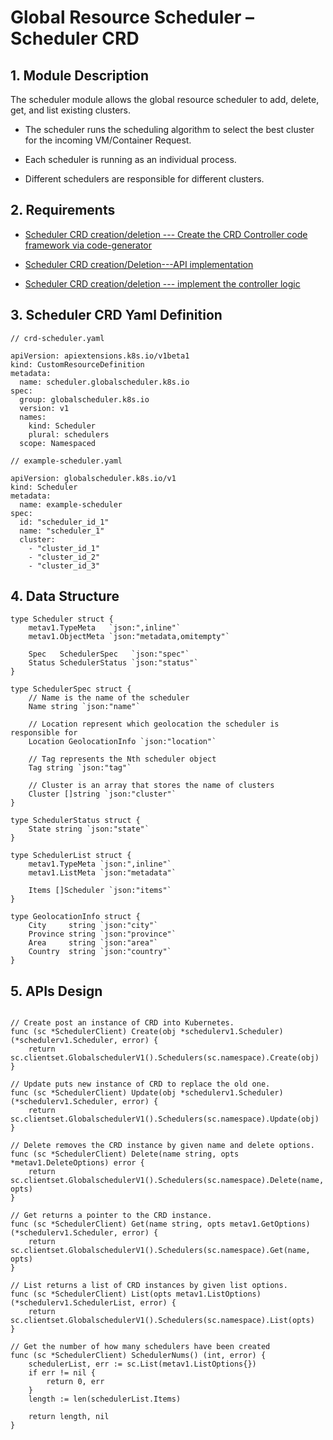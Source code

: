# Global Resource Scheduler – Scheduler CRD

## 1. Module Description

The scheduler module allows the global resource scheduler to add, delete, get, and list existing clusters.

-   The scheduler runs the scheduling algorithm to select the best cluster for the incoming VM/Container Request.

-   Each scheduler is running as an individual process.

-   Different schedulers are responsible for different clusters.

## 2. Requirements

-   [Scheduler CRD creation/deletion --- Create the CRD Controller code framework via code-generator](https://github.com/futurewei-cloud/global-resource-scheduler/issues/31)

-   [Scheduler CRD creation/Deletion---API implementation](https://github.com/futurewei-cloud/global-resource-scheduler/issues/34)

-   [Scheduler CRD creation/deletion --- implement the controller logic](https://github.com/futurewei-cloud/global-resource-scheduler/issues/33)

## 3. Scheduler CRD Yaml Definition

~~~~~~~~~~~~~~~~~~~~~~~~~~~~~~~~~~~~~~~~~~~~~~~~~~~~~~~~~~~~~~~~~~~~~~~~~~~~~~~~
// crd-scheduler.yaml

apiVersion: apiextensions.k8s.io/v1beta1
kind: CustomResourceDefinition
metadata:
  name: scheduler.globalscheduler.k8s.io
spec:
  group: globalscheduler.k8s.io
  version: v1
  names:
    kind: Scheduler
    plural: schedulers
  scope: Namespaced
~~~~~~~~~~~~~~~~~~~~~~~~~~~~~~~~~~~~~~~~~~~~~~~~~~~~~~~~~~~~~~~~~~~~~~~~~~~~~~~~

~~~~~~~~~~~~~~~~~~~~~~~~~~~~~~~~~~~~~~~~~~~~~~~~~~~~~~~~~~~~~~~~~~~~~~~~~~~~~~~~
// example-scheduler.yaml

apiVersion: globalscheduler.k8s.io/v1
kind: Scheduler
metadata:
  name: example-scheduler
spec:
  id: "scheduler_id_1"
  name: "scheduler_1"
  cluster:
    - "cluster_id_1"
    - "cluster_id_2"
    - "cluster_id_3"
~~~~~~~~~~~~~~~~~~~~~~~~~~~~~~~~~~~~~~~~~~~~~~~~~~~~~~~~~~~~~~~~~~~~~~~~~~~~~~~~

## 4. Data Structure

~~~~~~~~~~~~~~~~~~~~~~~~~~~~~~~~~~~~~~~~~~~~~~~~~~~~~~~~~~~~~~~~~~~~~~~~~~~~~~~~
type Scheduler struct {
	metav1.TypeMeta   `json:",inline"`
	metav1.ObjectMeta `json:"metadata,omitempty"`

	Spec   SchedulerSpec   `json:"spec"`
	Status SchedulerStatus `json:"status"`
}

type SchedulerSpec struct {
	// Name is the name of the scheduler
	Name string `json:"name"`

	// Location represent which geolocation the scheduler is responsible for
	Location GeolocationInfo `json:"location"`

	// Tag represents the Nth scheduler object
	Tag string `json:"tag"`

	// Cluster is an array that stores the name of clusters
	Cluster []string `json:"cluster"`
}

type SchedulerStatus struct {
	State string `json:"state"`
}

type SchedulerList struct {
	metav1.TypeMeta `json:",inline"`
	metav1.ListMeta `json:"metadata"`

	Items []Scheduler `json:"items"`
}

type GeolocationInfo struct {
	City     string `json:"city"`
	Province string `json:"province"`
	Area     string `json:"area"`
	Country  string `json:"country"`
}
~~~~~~~~~~~~~~~~~~~~~~~~~~~~~~~~~~~~~~~~~~~~~~~~~~~~~~~~~~~~~~~~~~~~~~~~~~~~~~~~

## 5. APIs Design

~~~~~~~~~~~~~~~~~~~~~~~~~~~~~~~~~~~~~~~~~~~~~~~~~~~~~~~~~~~~~~~~~~~~~~~~~~~~~~~~

// Create post an instance of CRD into Kubernetes.
func (sc *SchedulerClient) Create(obj *schedulerv1.Scheduler) (*schedulerv1.Scheduler, error) {
	return sc.clientset.GlobalschedulerV1().Schedulers(sc.namespace).Create(obj)
}

// Update puts new instance of CRD to replace the old one.
func (sc *SchedulerClient) Update(obj *schedulerv1.Scheduler) (*schedulerv1.Scheduler, error) {
	return sc.clientset.GlobalschedulerV1().Schedulers(sc.namespace).Update(obj)
}

// Delete removes the CRD instance by given name and delete options.
func (sc *SchedulerClient) Delete(name string, opts *metav1.DeleteOptions) error {
	return sc.clientset.GlobalschedulerV1().Schedulers(sc.namespace).Delete(name, opts)
}

// Get returns a pointer to the CRD instance.
func (sc *SchedulerClient) Get(name string, opts metav1.GetOptions) (*schedulerv1.Scheduler, error) {
	return sc.clientset.GlobalschedulerV1().Schedulers(sc.namespace).Get(name, opts)
}

// List returns a list of CRD instances by given list options.
func (sc *SchedulerClient) List(opts metav1.ListOptions) (*schedulerv1.SchedulerList, error) {
	return sc.clientset.GlobalschedulerV1().Schedulers(sc.namespace).List(opts)
}

// Get the number of how many schedulers have been created
func (sc *SchedulerClient) SchedulerNums() (int, error) {
	schedulerList, err := sc.List(metav1.ListOptions{})
	if err != nil {
		return 0, err
	}
	length := len(schedulerList.Items)

	return length, nil
}

~~~~~~~~~~~~~~~~~~~~~~~~~~~~~~~~~~~~~~~~~~~~~~~~~~~~~~~~~~~~~~~~~~~~~~~~~~~~~~~~